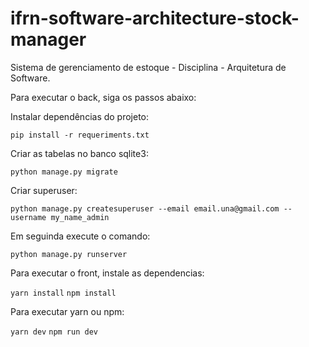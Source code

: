 # ifrn-software-architecture-stock-manager
Sistema de gerenciamento de estoque - Disciplina - Arquitetura de Software.

Para executar o back, siga os passos abaixo:

Instalar dependências do projeto:

`pip install -r requeriments.txt`

 Criar as tabelas no banco sqlite3:
 
`python manage.py migrate`

Criar superuser:

`python manage.py createsuperuser --email email.una@gmail.com --username my_name_admin`

Em seguinda execute o comando:

`python manage.py runserver`

Para executar o front, instale as dependencias:

`yarn install`
`npm install`

Para executar yarn ou npm: 

`yarn dev`
`npm run dev`

